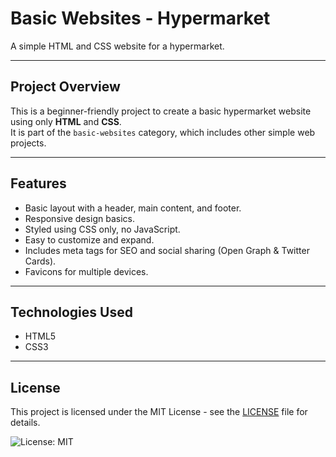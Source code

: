 # Basic Websites - Hypermarket

A simple HTML and CSS website for a hypermarket.

---

## Project Overview

This is a beginner-friendly project to create a basic hypermarket website using only **HTML** and **CSS**.  
It is part of the `basic-websites` category, which includes other simple web projects.

---

## Features

- Basic layout with a header, main content, and footer.
- Responsive design basics.
- Styled using CSS only, no JavaScript.
- Easy to customize and expand.
- Includes meta tags for SEO and social sharing (Open Graph & Twitter Cards).
- Favicons for multiple devices.

---

## Technologies Used

- HTML5
- CSS3

---

## License

This project is licensed under the MIT License - see the [LICENSE](LICENSE) file for details.

![License: MIT](https://img.shields.io/badge/License-MIT-yellow.svg)
